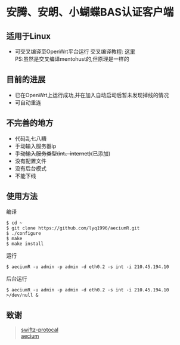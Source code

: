 # 安腾、安朗、小蝴蝶BAS认证客户端

## 适用于Linux
* 可交叉编译至OpenWrt平台运行
交叉编译教程: [这里](http://blog.lcblues.cn/2017/02/22/build_mentohust_for_mips/)    
PS:虽然是交叉编译mentohust的,但原理是一样的

## 目前的进展
* 已在OpenWrt上运行成功,并在加入自动启动后暂未发现掉线的情况
* 可自动重连

## 不完善的地方
* 代码乱七八糟
* 手动输入服务器ip
* ~~手动输入服务类型(int、internet)~~(已添加)  
* 没有配置文件
* 没有后台模式
* 不能下线

## 使用方法
编译
```
$ cd ~
$ git clone https://github.com/lyq1996/aeciumR.git
$ ./configure
$ make
$ make install
```
运行
```
$ aeciumR -u admin -p admin -d eth0.2 -s int -i 210.45.194.10 
```
后台运行
```
$ aeciumR -u admin -p admin -d eth0.2 -s int -i 210.45.194.10 >/dev/null &
```

## 致谢
> [swiftz-protocal](https://github.com/xingrz/swiftz-protocal)  
> [aecium](https://github.com/Red54/aecium)